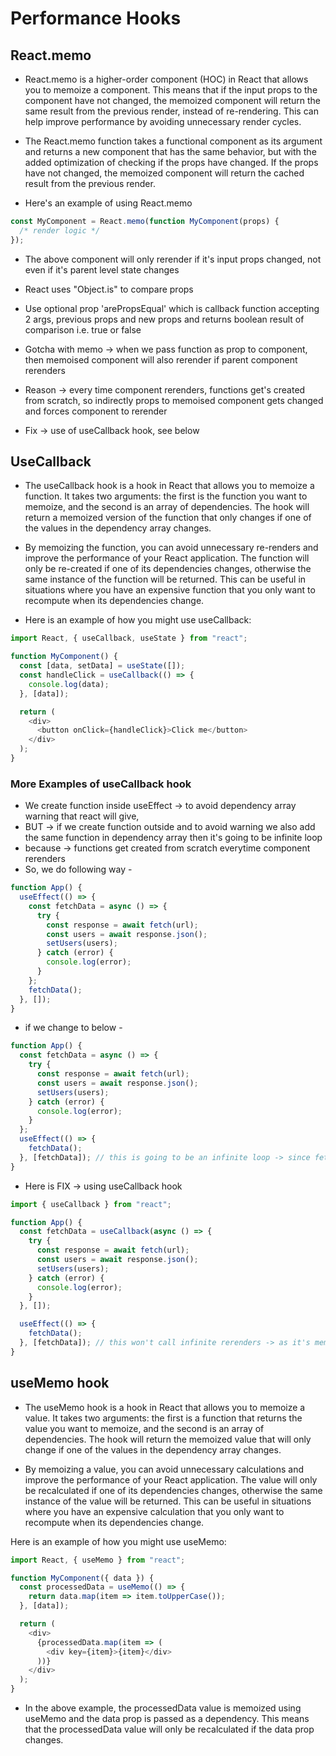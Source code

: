 # Performance Hooks

## React.memo

- React.memo is a higher-order component (HOC) in React that allows you to memoize a component. This means that if the input props to the component have not changed, the memoized component will return the same result from the previous render, instead of re-rendering. This can help improve performance by avoiding unnecessary render cycles.

- The React.memo function takes a functional component as its argument and returns a new component that has the same behavior, but with the added optimization of checking if the props have changed. If the props have not changed, the memoized component will return the cached result from the previous render.

- Here's an example of using React.memo

```js
const MyComponent = React.memo(function MyComponent(props) {
  /* render logic */
});
```

- The above component will only rerender if it's input props changed, not even if it's parent level state changes
- React uses "Object.is" to compare props
- Use optional prop 'arePropsEqual' which is callback function accepting 2 args, previous props and new props and returns boolean result of comparison i.e. true or false

- Gotcha with memo -> when we pass function as prop to component, then memoised component will also rerender if parent component rerenders
- Reason -> every time component rerenders, functions get's created from scratch, so indirectly props to memoised component gets changed and forces component to rerender
- Fix -> use of useCallback hook, see below

## UseCallback

- The useCallback hook is a hook in React that allows you to memoize a function. It takes two arguments: the first is the function you want to memoize, and the second is an array of dependencies. The hook will return a memoized version of the function that only changes if one of the values in the dependency array changes.

- By memoizing the function, you can avoid unnecessary re-renders and improve the performance of your React application. The function will only be re-created if one of its dependencies changes, otherwise the same instance of the function will be returned. This can be useful in situations where you have an expensive function that you only want to recompute when its dependencies change.

- Here is an example of how you might use useCallback:

```js
import React, { useCallback, useState } from "react";

function MyComponent() {
  const [data, setData] = useState([]);
  const handleClick = useCallback(() => {
    console.log(data);
  }, [data]);

  return (
    <div>
      <button onClick={handleClick}>Click me</button>
    </div>
  );
}
```

### More Examples of useCallback hook

- We create function inside useEffect -> to avoid dependency array warning that react will give,
- BUT -> if we create function outside and to avoid warning we also add the same function in dependency array then it's going to be infinite loop
- because -> functions get created from scratch everytime component rerenders
- So, we do following way -

```js
function App() {
  useEffect(() => {
    const fetchData = async () => {
      try {
        const response = await fetch(url);
        const users = await response.json();
        setUsers(users);
      } catch (error) {
        console.log(error);
      }
    };
    fetchData();
  }, []);
}
```

- if we change to below -

```js
function App() {
  const fetchData = async () => {
    try {
      const response = await fetch(url);
      const users = await response.json();
      setUsers(users);
    } catch (error) {
      console.log(error);
    }
  };
  useEffect(() => {
    fetchData();
  }, [fetchData]); // this is going to be an infinite loop -> since fetchData is a normal function and will be created from scratch every time componnet rerenders
}
```

- Here is FIX -> using useCallback hook

```js
import { useCallback } from "react";

function App() {
  const fetchData = useCallback(async () => {
    try {
      const response = await fetch(url);
      const users = await response.json();
      setUsers(users);
    } catch (error) {
      console.log(error);
    }
  }, []);

  useEffect(() => {
    fetchData();
  }, [fetchData]); // this won't call infinite rerenders -> as it's memoised function
}
```

## useMemo hook

- The useMemo hook is a hook in React that allows you to memoize a value. It takes two arguments: the first is a function that returns the value you want to memoize, and the second is an array of dependencies. The hook will return the memoized value that will only change if one of the values in the dependency array changes.

- By memoizing a value, you can avoid unnecessary calculations and improve the performance of your React application. The value will only be recalculated if one of its dependencies changes, otherwise the same instance of the value will be returned. This can be useful in situations where you have an expensive calculation that you only want to recompute when its dependencies change.

Here is an example of how you might use useMemo:

```js
import React, { useMemo } from "react";

function MyComponent({ data }) {
  const processedData = useMemo(() => {
    return data.map(item => item.toUpperCase());
  }, [data]);

  return (
    <div>
      {processedData.map(item => (
        <div key={item}>{item}</div>
      ))}
    </div>
  );
}
```

- In the above example, the processedData value is memoized using useMemo and the data prop is passed as a dependency. This means that the processedData value will only be recalculated if the data prop changes.
